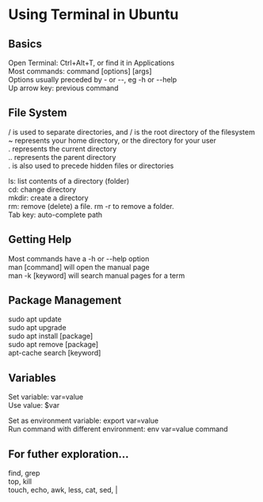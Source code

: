 # Using Terminal in Ubuntu
## Basics
Open Terminal: Ctrl+Alt+T, or find it in Applications  
Most commands: command [options] [args]  
Options usually  preceded by - or --, eg -h or --help  
Up arrow key: previous command

## File System
/ is used to separate directories, and / is the root directory of the filesystem   
~ represents your home directory, or the directory for your user  
. represents the current directory  
.. represents the parent directory  
. is also used to precede hidden files or directories

ls: list contents of a directory (folder)  
cd: change directory  
mkdir: create a directory  
rm: remove (delete) a file. rm -r to remove a folder.  
Tab key: auto-complete path

## Getting Help
Most commands have a -h or --help option  
man [command] will open the manual page  
man -k [keyword] will search manual pages for a term

## Package Management
sudo apt update  
sudo apt upgrade  
sudo apt install [package]  
sudo apt remove [package]  
apt-cache search [keyword] 

## Variables
Set variable: var=value  
Use value: $var  

Set as environment variable: export var=value  
Run command with different environment: env var=value command  

## For futher exploration...
find, grep  
top, kill  
touch, echo, awk, less, cat, sed, |  

